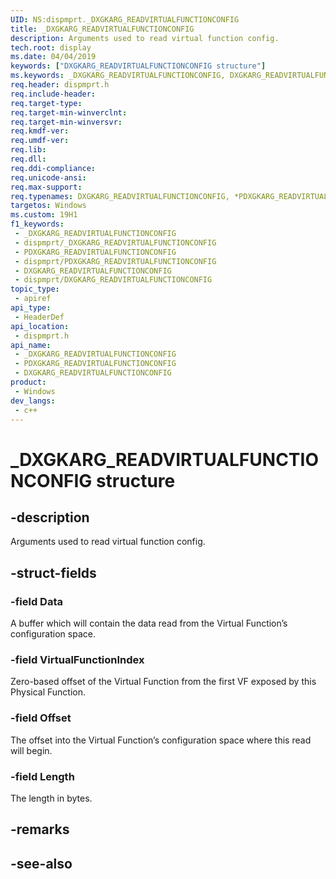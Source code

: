 ```yaml
---
UID: NS:dispmprt._DXGKARG_READVIRTUALFUNCTIONCONFIG
title: _DXGKARG_READVIRTUALFUNCTIONCONFIG
description: Arguments used to read virtual function config.
tech.root: display
ms.date: 04/04/2019
keywords: ["DXGKARG_READVIRTUALFUNCTIONCONFIG structure"]
ms.keywords: _DXGKARG_READVIRTUALFUNCTIONCONFIG, DXGKARG_READVIRTUALFUNCTIONCONFIG, *PDXGKARG_READVIRTUALFUNCTIONCONFIG,
req.header: dispmprt.h
req.include-header: 
req.target-type: 
req.target-min-winverclnt: 
req.target-min-winversvr: 
req.kmdf-ver: 
req.umdf-ver: 
req.lib: 
req.dll: 
req.ddi-compliance: 
req.unicode-ansi: 
req.max-support: 
req.typenames: DXGKARG_READVIRTUALFUNCTIONCONFIG, *PDXGKARG_READVIRTUALFUNCTIONCONFIG
targetos: Windows
ms.custom: 19H1
f1_keywords:
 - _DXGKARG_READVIRTUALFUNCTIONCONFIG
 - dispmprt/_DXGKARG_READVIRTUALFUNCTIONCONFIG
 - PDXGKARG_READVIRTUALFUNCTIONCONFIG
 - dispmprt/PDXGKARG_READVIRTUALFUNCTIONCONFIG
 - DXGKARG_READVIRTUALFUNCTIONCONFIG
 - dispmprt/DXGKARG_READVIRTUALFUNCTIONCONFIG
topic_type:
 - apiref
api_type:
 - HeaderDef
api_location:
 - dispmprt.h
api_name:
 - _DXGKARG_READVIRTUALFUNCTIONCONFIG
 - PDXGKARG_READVIRTUALFUNCTIONCONFIG
 - DXGKARG_READVIRTUALFUNCTIONCONFIG
product:
 - Windows
dev_langs:
 - c++
---
```


# _DXGKARG_READVIRTUALFUNCTIONCONFIG structure


## -description

Arguments used to read virtual function config.

## -struct-fields

### -field Data

A buffer which will contain the data read from the Virtual Function’s configuration space.

### -field VirtualFunctionIndex

Zero-based offset of the Virtual Function from the first VF exposed by this Physical Function.

### -field Offset

The offset into the Virtual Function’s configuration space where this read will begin.

### -field Length

 
The length in bytes.

## -remarks

## -see-also

